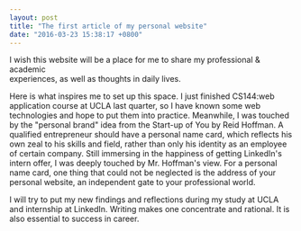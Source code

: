 ```yaml
---
layout: post
title: "The first article of my personal website"
date: "2016-03-23 15:38:17 +0800"
---
```

I wish this website will be a place for me to share my professional & academic  
experiences, as well as thoughts in daily lives.

Here is what inspires me to set up this space. I just finished CS144:web application course at UCLA last quarter, so I have known some web technologies and hope to put them into practice. Meanwhile, I was touched by the "personal brand" idea from the Start-up of You by Reid Hoffman. <!--more--> A qualified entrepreneur should have a personal name card, which reflects his own zeal to his skills and field, rather than only his identity as an employee of certain company. Still immersing in the happiness of getting LinkedIn's  intern offer, I was deeply touched by Mr. Hoffman's view. For a personal name card, one thing that could not be neglected is the address of your personal website, an independent gate to your professional world.

I will try to put my new findings and reflections during my study at UCLA and internship at LinkedIn. Writing makes one concentrate and rational. It is also essential to success in career.
